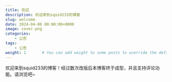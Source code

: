 ```yaml
---
title: 欢迎
description: 欢迎来到squid233的博客
slug: welcome
date: 2024-04-06 00:00:00+0000
image: cover.png
categories:
    - 公告
tags:
    - 公告
weight: 1       # You can add weight to some posts to override the default sorting (date descending)
---
```


欢迎来到squid233的博客！经过数次改版后本博客终于成型，并且支持评论功能。请浏览吧~
